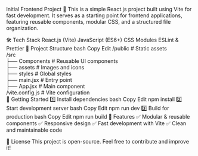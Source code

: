 Initial Frontend Project 🚀
This is a simple React.js project built using Vite for fast development. It serves as a starting point for frontend applications, featuring reusable components, modular CSS, and a structured file organization.

🛠️ Tech Stack
React.js (Vite)
JavaScript (ES6+)
CSS Modules
ESLint & Prettier
📂 Project Structure
bash
Copy
Edit
/public          # Static assets  
/src  
  ├── Components  # Reusable UI components  
  ├── assets      # Images and icons  
  ├── styles      # Global styles  
  ├── main.jsx    # Entry point  
  ├── App.jsx     # Main component  
/vite.config.js  # Vite configuration  
🚀 Getting Started
1️⃣ Install dependencies
bash
Copy
Edit
npm install
2️⃣ Start development server
bash
Copy
Edit
npm run dev
3️⃣ Build for production
bash
Copy
Edit
npm run build
📌 Features
✅ Modular & reusable components
✅ Responsive design
✅ Fast development with Vite
✅ Clean and maintainable code

📜 License
This project is open-source. Feel free to contribute and improve it!
